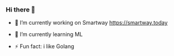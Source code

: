 ### Hi there 👋

- 🔭 I’m currently working on Smartway
https://smartway.today

- 🌱 I’m currently learning ML

- ⚡ Fun fact: i like Golang
